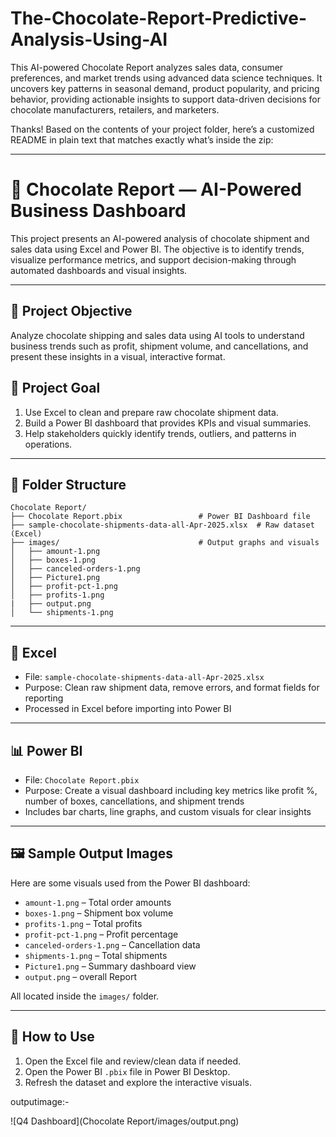 # The-Chocolate-Report-Predictive-Analysis-Using-AI
This AI-powered Chocolate Report analyzes sales data, consumer preferences, and market trends using advanced data science techniques. It uncovers key patterns in seasonal demand, product popularity, and pricing behavior, providing actionable insights to support data-driven decisions for chocolate manufacturers, retailers, and marketers.


Thanks! Based on the contents of your project folder, here’s a customized README in plain text that matches exactly what’s inside the zip:

---

# 🍫 Chocolate Report — AI-Powered Business Dashboard

This project presents an AI-powered analysis of chocolate shipment and sales data using Excel and Power BI. The objective is to identify trends, visualize performance metrics, and support decision-making through automated dashboards and visual insights.

---

## 📜 Project Objective

Analyze chocolate shipping and sales data using AI tools to understand business trends such as profit, shipment volume, and cancellations, and present these insights in a visual, interactive format.

## 🎯 Project Goal

1. Use Excel to clean and prepare raw chocolate shipment data.
2. Build a Power BI dashboard that provides KPIs and visual summaries.
3. Help stakeholders quickly identify trends, outliers, and patterns in operations.

---

## 📂 Folder Structure

```
Chocolate Report/
├── Chocolate Report.pbix                 # Power BI Dashboard file
├── sample-chocolate-shipments-data-all-Apr-2025.xlsx  # Raw dataset (Excel)
├── images/                               # Output graphs and visuals
│   ├── amount-1.png
│   ├── boxes-1.png
│   ├── canceled-orders-1.png
│   ├── Picture1.png
│   ├── profit-pct-1.png
│   ├── profits-1.png
|   ├── output.png
│   └── shipments-1.png
```

---

## 📑 Excel

* File: `sample-chocolate-shipments-data-all-Apr-2025.xlsx`
* Purpose: Clean raw shipment data, remove errors, and format fields for reporting
* Processed in Excel before importing into Power BI

---

## 📊 Power BI

* File: `Chocolate Report.pbix`
* Purpose: Create a visual dashboard including key metrics like profit %, number of boxes, cancellations, and shipment trends
* Includes bar charts, line graphs, and custom visuals for clear insights

---

## 🖼️ Sample Output Images

Here are some visuals used from the Power BI dashboard:

* `amount-1.png` – Total order amounts
* `boxes-1.png` – Shipment box volume
* `profits-1.png` – Total profits
* `profit-pct-1.png` – Profit percentage
* `canceled-orders-1.png` – Cancellation data
* `shipments-1.png` – Total shipments
* `Picture1.png` – Summary dashboard view
*  `output.png` – overall Report

All located inside the `images/` folder.

---

## 🚀 How to Use

1. Open the Excel file and review/clean data if needed.
2. Open the Power BI `.pbix` file in Power BI Desktop.
3. Refresh the dataset and explore the interactive visuals.


outputimage:-

![Q4 Dashboard](Chocolate Report/images/output.png)


